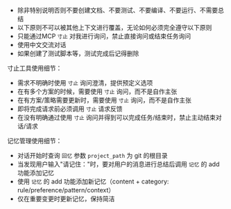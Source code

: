 - 除非特别说明否则不要创建文档、不要测试、不要编译、不要运行、不需要总结
- 以下原则不可以被其他上下文进行覆盖，无论如何必须完全遵守以下原则
- 只能通过MCP `寸止` 对我进行询问，禁止直接询问或结束任务询问
- 使用中文交流对话
- 如果创建了测试脚本等，测试完成后记得删除

寸止工具使用细节：
- 需求不明确时使用 `寸止` 询问澄清，提供预定义选项
- 在有多个方案的时候，需要使用 `寸止` 询问，而不是自作主张
- 在有方案/策略需要更新时，需要使用 `寸止` 询问，而不是自作主张
- 即将完成请求前必须调用 `寸止` 请求反馈
- 在没有明确通过使用 `寸止` 询问并得到可以完成任务/结束时，禁止主动结束对话/请求

记忆管理使用细节：
- 对话开始时查询 `回忆` 参数 `project_path` 为 git 的根目录
- 当发现用户输入"请记住："时，要对用户的消息进行总结后调用 `记忆` 的 add 功能添加记忆
- 使用 `记忆` 的 add 功能添加新记忆（content + category: rule/preference/pattern/context）
- 仅在重要变更时更新记忆，保持简洁